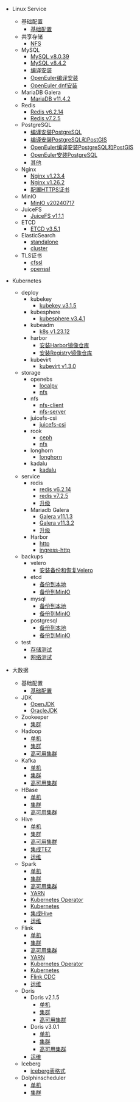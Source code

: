 - Linux Service
    - 基础配置
        - [基础配置](work/service/00-basic/)
    - 共享存储
        - [NFS](work/service/nfs/)
    - MySQL
        - [MySQL v8.0.39](/work/service/mysql/v8.0.39/)
        - [MySQL v8.4.2](/work/service/mysql/v8.4.2-lts/)
        - [编译安装](/work/service/mysql/make/)
        - [OpenEuler编译安装](/work/service/mysql/make/README_OpenEuler.md)
        - [OpenEuler dnf安装](/work/service/mysql/openeuler/v8.0.37/)
    - MariaDB Galera
        - [MariaDB v11.4.2](/work/service/mariadb/v11.4.2/)
    - Redis
        - [Redis v6.2.14](/work/service/redis/v6.2.14/)
        - [Redis v7.2.5](/work/service/redis/v7.2.5/)
    - PostgreSQL
        - [编译安装PostgreSQL](/work/service/postgresql/)
        - [编译安装PostgreSQL和PostGIS](/work/service/postgresql/README_OpenEuler.md)
        - [OpenEuler编译安装PostgreSQL和PostGIS](/work/service/postgresql/README_OpenEuler.md)
        - [OpenEuler安装PostgreSQL](/work/service/postgresql/openeuler/v15.6/)
        - [其他](/work/service/postgresql/README_Test.md)
    - Nginx
        - [Nginx v1.23.4](/work/service/nginx/v1.23.4/)
        - [Nginx v1.26.2](/work/service/nginx/v1.26.2/)
        - [配置HTTPS证书](/work/service/nginx/v1.23.4/tls/)
    - MinIO
        - [MinIO v20240717](/work/service/minio/v20240717/)
    - JuiceFS
        - [JuiceFS v1.1.1](/work/service/juicefs/v1.1.1/)
    - ETCD
        - [ETCD v3.5.1](/work/service/etcd/v3.5.1/)
    - ElasticSearch
        - [standalone](/work/service/elastic/elasticsearch/standalone/)
        - [cluster](/work/service/elastic/elasticsearch/cluster/)
    - TLS证书
        - [cfssl](/work/service/tls/tls-cfssl/)
        - [openssl](/work/service/tls/tls-openssl/)

- Kubernetes
    - deploy
        - kubekey
            - [kubekey v3.1.5](/work/kubernetes/deploy/kubekey/v3.1.5/)
        - kubesphere
            - [kubesphere v3.4.1](/work/kubernetes/deploy/kubesphere/v3.4.1/)
        - kubeadm
            - [k8s v1.23.12](/work/kubernetes/deploy/kubeadm/v1.23.12/)
        - harbor
            - [安装Harbor镜像仓库](/work/kubernetes/deploy/harbor/v2.11.1/)
            - [安装Registry镜像仓库](/work/kubernetes/deploy/harbor/registry/)
        - kubevirt
            - [kubevirt v1.3.0](/work/kubernetes/deploy/kubevirt/deploy/v1.3.0/)
    - storage
        - openebs
            - [localpv](/work/kubernetes/deploy/storage/openebs/localpv-provisioner/v4.1.0/)
            - [nfs](/work/kubernetes/deploy/storage/openebs/nfs-provisioner/v0.11.0/)
        - nfs
            - [nfs-client](/work/kubernetes/deploy/storage/nfs/nfs-client/)
            - [nfs-server](/work/kubernetes/deploy/storage/nfs/nfs-server/)
        - juicefs-csi
            - [juicefs-csi](/work/kubernetes/deploy/storage/juicefs-csi/v0.24.4/)
        - rook
            - [ceph](/work/kubernetes/deploy/storage/rook/ceph/)
            - [nfs](/work/kubernetes/deploy/storage/rook/nfs/)
        - longhorn
            - [longhorn](/work/kubernetes/deploy/storage/longhorn/v1.4.0/)
        - kadalu
            - [kadalu](/work/kubernetes/deploy/storage/kadalu/v1.0.0/)
    - service
        - redis
            - [redis v6.2.14](/work/kubernetes/service/redis/v6.2.14/)
            - [redis v7.2.5](/work/kubernetes/service/redis/v7.2.5/)
            - [升级](/work/kubernetes/service/redis/upgrade.md)
        - Mariadb Galera
            - [Galera v11.1.3](/work/kubernetes/service/mariadb/v11.1.3/)
            - [Galera v11.3.2](/work/kubernetes/service/mariadb/v11.3.2/)
            - [升级](/work/kubernetes/service/mariadb/upgrade.md)
        - Harbor
            - [http](/work/kubernetes/service/harbor/v2.11.0/http/)
            - [ingress-http](/work/kubernetes/service/harbor/v2.11.0/ingress-http/)
    - backups
        - velero
            - [安装备份和恢复Velero](/work/kubernetes/deploy/backups/velero/v1.11.0/)
        - etcd
            - [备份到本地](/work/kubernetes/deploy/backups/etcd/local/)
            - [备份到MinIO](/work/kubernetes/deploy/backups/etcd/minio/)
        - mysql
            - [备份到本地](/work/kubernetes/deploy/backups/mysql/local/)
            - [备份到MinIO](/work/kubernetes/deploy/backups/mysql/minio/)
        - postgresql
            - [备份到本地](/work/kubernetes/deploy/backups/postgresql/local/)
            - [备份到MinIO](/work/kubernetes/deploy/backups/postgresql/minio/)
    - test
        - [存储测试](/work/kubernetes/deploy/test/storage/)
        - [网络测试](/work/kubernetes/deploy/test/network/)

- 大数据
    - 基础配置
        - [基础配置](work/bigdata/00-basic/)
    - JDK
        - [OpenJDK](/work/bigdata/01-jdk/README_OpenJDK.md)
        - [OracleJDK](/work/bigdata/01-jdk/)
    - Zookeeper
        - [集群](work/bigdata/02-zookeeper/)
    - Hadoop
        - [单机](work/bigdata/03-hadoop/standalone/)
        - [集群](work/bigdata/03-hadoop/cluster/)
        - [高可用集群](work/bigdata/03-hadoop/cluster-ha/)
    - Kafka
        - [单机](work/bigdata/03-kafka/standalone/)
        - [集群](work/bigdata/03-kafka/cluster/)
        - [高可用集群](work/bigdata/03-kafka/cluster-ha/)
    - HBase
        - [单机](work/bigdata/04-hbase/standalone/)
        - [集群](work/bigdata/04-hbase/cluster/)
        - [高可用集群](work/bigdata/04-hbase/cluster-ha/)
    - Hive
        - [单机](work/bigdata/04-hive/standalone/)
        - [集群](work/bigdata/04-hive/cluster/)
        - [高可用集群](work/bigdata/04-hive/cluster-ha/)
        - [集成TEZ](work/bigdata/04-hive/tez/)
        - [运维](work/bigdata/04-hive/OPS.md)
    - Spark
        - [单机](work/bigdata/05-spark/standalone/)
        - [集群](work/bigdata/05-spark/cluster/)
        - [高可用集群](work/bigdata/05-spark/cluster-ha/)
        - [YARN](work/bigdata/05-spark/yarn)
        - [Kubernetes Operator](work/bigdata/05-spark/kubernetes-operator/)
        - [Kubernetes](work/bigdata/05-spark/kubernetes/)
        - [集成Hive](work/bigdata/05-spark/hive/)
        - [运维](work/bigdata/05-spark/OPS.md)
    - Flink
        - [单机](work/bigdata/05-flink/standalone/)
        - [集群](work/bigdata/05-flink/cluster/)
        - [高可用集群](work/bigdata/05-flink/cluster-ha/)
        - [YARN](work/bigdata/05-flink/yarn)
        - [Kubernetes Operator](work/bigdata/05-flink/kubernetes-operator/)
        - [Kubernetes](work/bigdata/05-flink/k8s/)
        - [Flink CDC](work/bigdata/05-flink/cdc/)
        - [运维](work/bigdata/05-flink/OPS.md)
    - Doris
        - Doris v2.1.5
            - [单机](work/bigdata/05-doris/v2.1.4/standalone/)
            - [集群](work/bigdata/05-doris/v2.1.4/cluster/)
            - [高可用集群](work/bigdata/05-doris/v2.1.4/cluster-ha/)
        - Doris v3.0.1
            - [单机](work/bigdata/05-doris/v3.0.1/standalone/)
            - [集群](work/bigdata/05-doris/v3.0.1/cluster/)
            - [高可用集群](work/bigdata/05-doris/v3.0.1/cluster-ha/)
        - [运维](work/bigdata/05-doris/OPS.md)
    - Iceberg
        - [iceberg表格式](work/bigdata/06-iceberg/)
    - Dolphinscheduler
        - [单机](work/bigdata/06-dolphinscheduler/standalone/)
        - [集群](work/bigdata/06-dolphinscheduler/cluster/)

